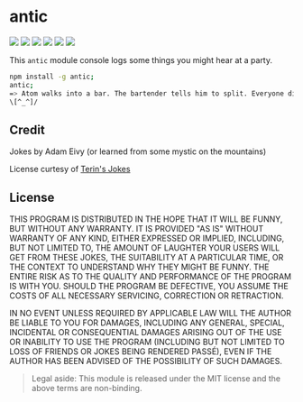 # antic

[![](http://img.shields.io/gratipay/antic.svg?style=flat)](https://gratipay.com/antic)
[![](http://img.shields.io/npm/dm/antic.svg?style=flat)](https://www.npmjs.org/package/antic)
[![](http://img.shields.io/npm/v/antic.svg?style=flat)](https://www.npmjs.org/package/antic)
[![](http://img.shields.io/codeclimate/github/atomantic/antic.svg?style=flat)](https://codeclimate.com/github/atomantic/antic)
[![](http://img.shields.io/codeclimate/coverage/github/atomantic/antic.svg?style=flat)](https://codeclimate.com/github/atomantic/antic)
[![](http://img.shields.io/david/atomantic/antic.svg?style=flat)](https://www.npmjs.org/package/antic)

This `antic` module console logs some things you might hear at a party.

```bash
npm install -g antic;
antic;
=> Atom walks into a bar. The bartender tells him to split. Everyone dies.
\[^_^]/
```

## Credit

Jokes by Adam Eivy (or learned from some mystic on the mountains)

License curtesy of [Terin's Jokes](https://github.com/terinjokes/terinjokes)

## License
THIS PROGRAM IS DISTRIBUTED IN THE HOPE THAT IT WILL BE FUNNY, BUT WITHOUT ANY
WARRANTY. IT IS PROVIDED "AS IS" WITHOUT WARRANTY OF ANY KIND, EITHER EXPRESSED
OR IMPLIED, INCLUDING, BUT NOT LIMITED TO, THE AMOUNT OF LAUGHTER YOUR USERS
WILL GET FROM THESE JOKES, THE SUITABILITY AT A PARTICULAR TIME, OR THE CONTEXT
TO UNDERSTAND WHY THEY MIGHT BE FUNNY. THE ENTIRE RISK AS TO THE QUALITY AND
PERFORMANCE OF THE PROGRAM IS WITH YOU. SHOULD THE PROGRAM BE DEFECTIVE, YOU
ASSUME THE COSTS OF ALL NECESSARY SERVICING, CORRECTION OR RETRACTION.

IN NO EVENT UNLESS REQUIRED BY APPLICABLE LAW WILL THE AUTHOR BE LIABLE TO YOU
FOR DAMAGES, INCLUDING ANY GENERAL, SPECIAL, INCIDENTAL OR CONSEQUENTIAL
DAMAGES ARISING OUT OF THE USE OR INABILITY TO USE THE PROGRAM (INCLUDING BUT
NOT LIMITED TO LOSS OF FRIENDS OR JOKES BEING RENDERED PASSÉ), EVEN IF THE
AUTHOR HAS BEEN ADVISED OF THE POSSIBILITY OF SUCH DAMAGES.

> Legal aside: This module is released under the MIT license and the above
terms are non-binding.
